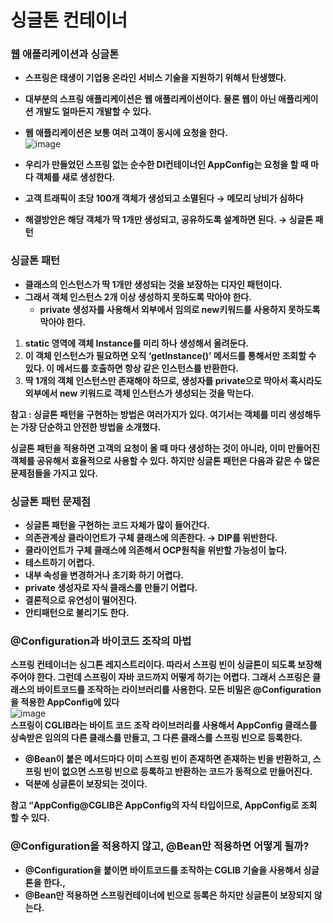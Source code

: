 # 싱글톤 컨테이너

### 웹 애플리케이션과 싱글톤

- **스프링은 태생이 기업용 온라인 서비스 기술을 지원하기 위해서 탄생했다.**
- **대부분의 스프링 애플리케이션은 웹 애플리케이션이다. 물론 웹이 아닌 애플리케이션 개발도 얼마든지 개발할 수 있다.**
- **웹 애플리케이션은 보통 여러 고객이 동시에 요청을 한다.**  
![image](https://user-images.githubusercontent.com/106207558/223739977-715e6af3-6f57-436f-a421-882fbf8cf22d.png)  

- **우리가 만들었던 스프링 없는 순수한 DI컨테이너인 AppConfig는 요청을 할 때 마다 객체를 새로 생성한다.**
- **고객 트래픽이 초당 100개 객체가 생성되고 소멸된다 → 메모리 낭비가 심하다**
- **해결방안은 해당 객체가 딱 1개만 생성되고, 공유하도록 설계하면 된다. → 싱글톤 패턴**

### **싱글톤 패턴**

- **클래스의 인스턴스가 딱 1개만 생성되는 것을 보장하는 디자인 패턴이다.**
- **그래서 객체 인스턴스 2개 이상 생성하지 못하도록 막아야 한다.**
    - **private 생성자를 사용해서 외부에서 임의로 new키워드를 사용하지 못하도록 막아야 한다.**

1. **static 영역에 객체 Instance를 미리 하나 생성해서 올려둔다.**
2. **이 객체 인스턴스가 필요하면 오직 ‘getInstance()’ 메서드를 통해서만 조회할 수 있다. 이 메서드를 호출하면 항상 같은 인스턴스를 반환한다.**
3. **딱 1개의 객체 인스턴스만 존재해야 하므로, 생성자를 private으로 막아서 혹시라도 외부에서 new 키워드로 객체 인스턴스가 생성되는 것을 막는다.**

**참고 : 싱글톤 패턴을 구현하는 방법은 여러가지가 있다.  여기서는 객체를 미리 생성해두는 가장 단순하고 안전한 방법을 소개했다.**

**싱글톤 패턴을 적용하면 고객의 요청이 올 때 마다 생성하는 것이 아니라, 이미 만들어진 객체를 공유해서 효율적으로 사용할 수 있다. 하지만 싱글톤 패턴은 다음과 같은 수 많은 문제점들을 가지고 있다.**  
### **싱글톤 패턴 문제점**

- **싱글톤 패턴을 구현하는 코드 자체가 많이 들어간다.**
- **의존관계상 클라이언트가 구체 클래스에 의존한다. → DIP를 위반한다.**
- **클라이언트가 구체 클래스에 의존해서 OCP원칙을 위반할 가능성이 높다.**
- **테스트하기 어렵다.**
- **내부 속성을 변경하거나 초기화 하기 어렵다.**
- **private 생성자로 자식 클래스를 만들기 어렵다.**
- **결론적으로 유연성이 떨어진다.**
- **안티패턴으로 불리기도 한다.**

### **@Configuration과 바이코드 조작의 마법**

**스프링 컨테이너는 싱그톤 레지스트리이다. 따라서 스프링 빈이 싱글톤이 되도록 보장해주어야 한다. 그런데 스프링이 자바 코드까지 어떻게 하기는 어렵다. 그래서 스프링은 클래스의 바이트코드를 조작하는 라이브러리를 사용한다. 모든 비밀은 @Configuration을 적용한 AppConfig에 있다**  
![image](https://user-images.githubusercontent.com/106207558/223740173-9ea81242-8b68-4223-a2b0-44de9fe6c2b5.png)  
**스프링이 CGLIB라는 바이트 코드 조작 라이브러리를 사용해서 AppConfig 클래스를 상속받은 임의의 다른 클래스를 만들고, 그 다른 클래스를 스프링 빈으로 등록한다.**

- **@Bean이 붙은 메서드마다 이미 스프링 빈이 존재하면 존재하는 빈을 반환하고, 스프링 빈이 없으면 스프링 빈으로 등록하고 반환하는 코드가 동적으로 만들어진다.**
- **덕분에 싱글톤이 보장되는 것이다.**

**참고 “AppConfig@CGLIB은 AppConfig의 자식 타입이므로, AppConfig로 조회 할 수 있다.**

### **@Configuration을 적용하지 않고, @Bean만 적용하면 어떻게 될까?**

- **@Configuration을 붙이면 바이트코드를 조작하는 CGLIB 기술을 사용해서 싱글톤을 한다.,**
- **@Bean만 적용하면 스프링컨테이너에 빈으로 등록은 하지만 싱글톤이 보장되지 않는다.**

